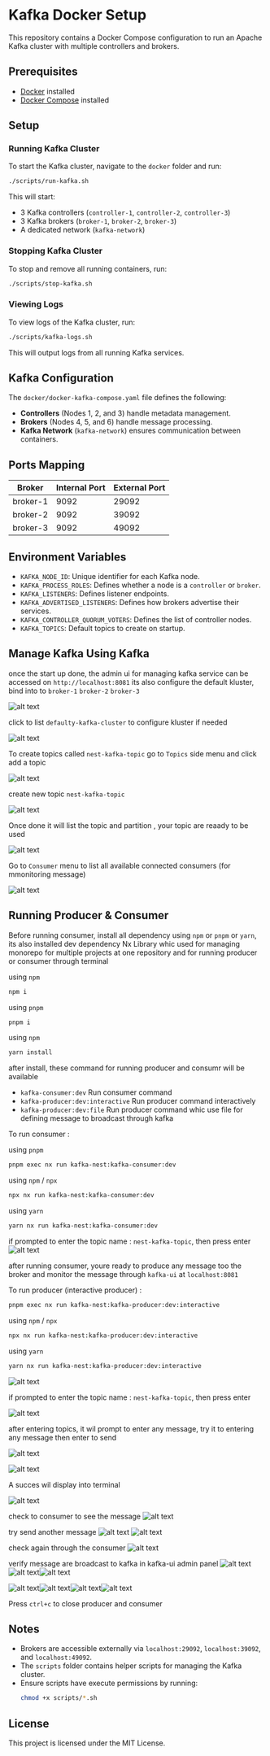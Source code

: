 # Kafka Docker Setup

This repository contains a Docker Compose configuration to run an Apache Kafka cluster with multiple controllers and brokers.

## Prerequisites

- [Docker](https://www.docker.com/get-started) installed
- [Docker Compose](https://docs.docker.com/compose/install/) installed

## Setup

### Running Kafka Cluster

To start the Kafka cluster, navigate to the `docker` folder and run:

```sh
./scripts/run-kafka.sh
```

This will start:
- 3 Kafka controllers (`controller-1`, `controller-2`, `controller-3`)
- 3 Kafka brokers (`broker-1`, `broker-2`, `broker-3`)
- A dedicated network (`kafka-network`)

### Stopping Kafka Cluster

To stop and remove all running containers, run:

```sh
./scripts/stop-kafka.sh
```

### Viewing Logs

To view logs of the Kafka cluster, run:

```sh
./scripts/kafka-logs.sh
```

This will output logs from all running Kafka services.

## Kafka Configuration

The `docker/docker-kafka-compose.yaml` file defines the following:

- **Controllers** (Nodes 1, 2, and 3) handle metadata management.
- **Brokers** (Nodes 4, 5, and 6) handle message processing.
- **Kafka Network** (`kafka-network`) ensures communication between containers.

## Ports Mapping

| Broker    | Internal Port | External Port |
|-----------|--------------|--------------|
| broker-1  | 9092         | 29092        |
| broker-2  | 9092         | 39092        |
| broker-3  | 9092         | 49092        |

## Environment Variables

- `KAFKA_NODE_ID`: Unique identifier for each Kafka node.
- `KAFKA_PROCESS_ROLES`: Defines whether a node is a `controller` or `broker`.
- `KAFKA_LISTENERS`: Defines listener endpoints.
- `KAFKA_ADVERTISED_LISTENERS`: Defines how brokers advertise their services.
- `KAFKA_CONTROLLER_QUORUM_VOTERS`: Defines the list of controller nodes.
- `KAFKA_TOPICS`: Default topics to create on startup.

## Manage Kafka Using Kafka

once the start up done, the admin ui for managing kafka service can be accessed on `http://localhost:8081`
its also configure the default kluster, bind into to `broker-1` `broker-2` `broker-3`

![alt text](image-4.png)

click to list `defaulty-kafka-cluster` to configure kluster if needed

![alt text](image-5.png)

To create topics called `nest-kafka-topic` go to `Topics` side menu and click add a topic

![alt text](image-6.png)

create new topic `nest-kafka-topic` 

![alt text](image-7.png)

Once done it will list the topic and partition , your topic are reaady to be used

![alt text](image-8.png)

Go to `Consumer`  menu to list all available connected consumers (for mmonitoring message)

![alt text](image-9.png)
## Running Producer & Consumer 

Before running consumer, install all dependency using `npm` or `pnpm` or `yarn`, its also installed dev dependency Nx Library whic used for managing monorepo for multiple projects at one repository and for running producer or consumer through terminal

using `npm`
```sh
npm i

```
using `pnpm`
```sh
pnpm i

```
using `npm`
```sh
yarn install
```

after install, these command for running producer and consumr will be available 

- `kafka-consumer:dev` Run consumer command
- `kafka-producer:dev:interactive` Run producer command interactively
- `kafka-producer:dev:file` Run producer command whic use file for defining message to broadcast through kafka


To run consumer : 

using `pnpm`
```sh
pnpm exec nx run kafka-nest:kafka-consumer:dev 
```

using `npm` / `npx`
```sh
npx nx run kafka-nest:kafka-consumer:dev

```

using `yarn`
```sh
yarn nx run kafka-nest:kafka-consumer:dev
```

if prompted to enter the topic name : `nest-kafka-topic`, then press enter 
![alt text](image-10.png)

after running consumer, youre ready to produce any message too the broker and monitor the message through `kafka-ui` at `localhost:8081`

To run producer (interactive producer) :
```sh
pnpm exec nx run kafka-nest:kafka-producer:dev:interactive
```

using `npm` / `npx`
```sh
npx nx run kafka-nest:kafka-producer:dev:interactive

```

using `yarn`
```sh
yarn nx run kafka-nest:kafka-producer:dev:interactive
```

![alt text](image-11.png)

if prompted to enter the topic name : `nest-kafka-topic`, then press enter 

![alt text](image-12.png)

after entering topics, it wil prompt to enter any message, try it to entering any message then enter to send 

![alt text](image-13.png)

![alt text](image-14.png)

A succes wil display into terminal 

![alt text](image-15.png)

check to consumer to see the message 
![alt text](image-16.png)

try send another message 
![alt text](image-17.png)
![alt text](image-18.png)

check again through the consumer 
![alt text](image-19.png)


verify message are broadcast to kafka in kafka-ui admin panel
![alt text](image-20.png)![alt text](image-21.png)![alt text](image-22.png)

![alt text](image-23.png)![alt text](image-24.png)![alt text](image-25.png)![alt text](image-26.png)

Press `ctrl+c` to close producer and consumer
## Notes

- Brokers are accessible externally via `localhost:29092`, `localhost:39092`, and `localhost:49092`.
- The `scripts` folder contains helper scripts for managing the Kafka cluster.
- Ensure scripts have execute permissions by running:
  ```sh
  chmod +x scripts/*.sh
  ```

## License

This project is licensed under the MIT License.

